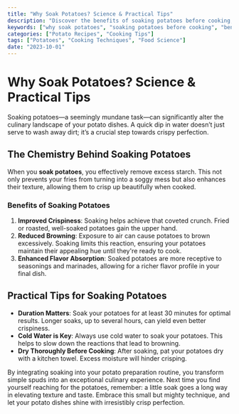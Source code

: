 ```yaml
---
title: "Why Soak Potatoes? Science & Practical Tips"
description: "Discover the benefits of soaking potatoes before cooking, including how it enhances texture and crispiness for your favorite dishes."
keywords: ["why soak potatoes", "soaking potatoes before cooking", "benefits of soaking potatoes", "crispy fries technique"]
categories: ["Potato Recipes", "Cooking Tips"]
tags: ["Potatoes", "Cooking Techniques", "Food Science"]
date: "2023-10-01"
---
```


# Why Soak Potatoes? Science & Practical Tips

Soaking potatoes—a seemingly mundane task—can significantly alter the culinary landscape of your potato dishes. A quick dip in water doesn’t just serve to wash away dirt; it’s a crucial step towards crispy perfection. 

## The Chemistry Behind Soaking Potatoes

When you **soak potatoes**, you effectively remove excess starch. This not only prevents your fries from turning into a soggy mess but also enhances their texture, allowing them to crisp up beautifully when cooked. 

### Benefits of Soaking Potatoes

1. **Improved Crispiness**: Soaking helps achieve that coveted crunch. Fried or roasted, well-soaked potatoes gain the upper hand.
2. **Reduced Browning**: Exposure to air can cause potatoes to brown excessively. Soaking limits this reaction, ensuring your potatoes maintain their appealing hue until they're ready to cook.
3. **Enhanced Flavor Absorption**: Soaked potatoes are more receptive to seasonings and marinades, allowing for a richer flavor profile in your final dish.

## Practical Tips for Soaking Potatoes

- **Duration Matters**: Soak your potatoes for at least 30 minutes for optimal results. Longer soaks, up to several hours, can yield even better crispiness.
- **Cold Water is Key**: Always use cold water to soak your potatoes. This helps to slow down the reactions that lead to browning.
- **Dry Thoroughly Before Cooking**: After soaking, pat your potatoes dry with a kitchen towel. Excess moisture will hinder crisping.

By integrating soaking into your potato preparation routine, you transform simple spuds into an exceptional culinary experience. Next time you find yourself reaching for the potatoes, remember: a little soak goes a long way in elevating texture and taste. Embrace this small but mighty technique, and let your potato dishes shine with irresistibly crisp perfection.